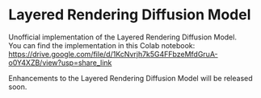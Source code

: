 # Layered Rendering Diffusion Model
Unofficial implementation of the Layered Rendering Diffusion Model. \
You can find the implementation in this Colab notebook: \
https://drive.google.com/file/d/1KcNvrjh7k5G4FFbzeMfdGruA-o0Y4XZB/view?usp=share_link

Enhancements to the Layered Rendering Diffusion Model will be released soon.
